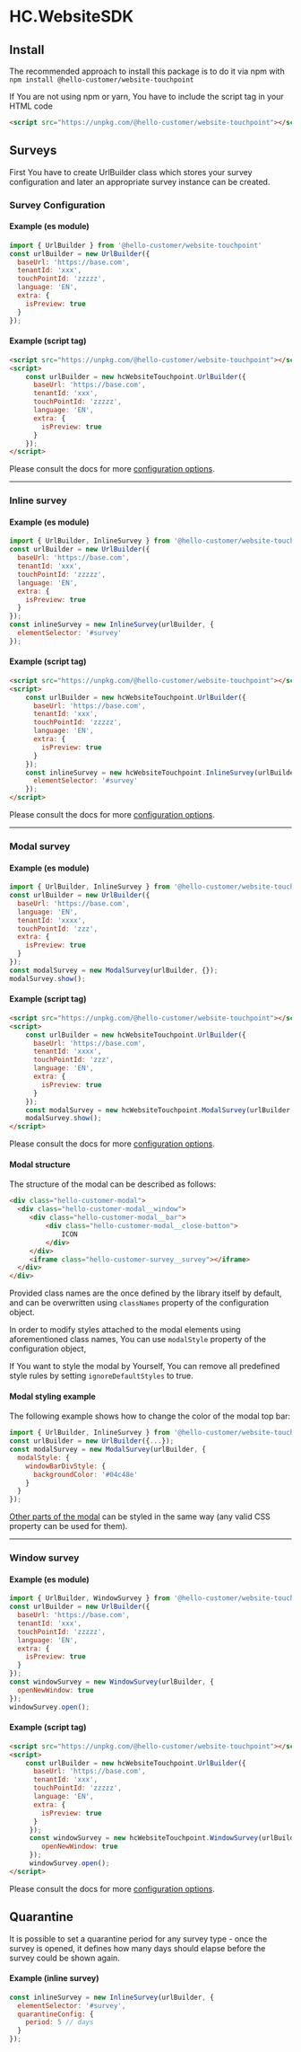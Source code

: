 # HC.WebsiteSDK
## Install
The recommended approach to install this package is to do it via npm with
```npm install @hello-customer/website-touchpoint```

If You are not using npm or yarn, You have to include the script tag in your HTML code
```html
<script src="https://unpkg.com/@hello-customer/website-touchpoint"></script>
```
## Surveys
First You have to create UrlBuilder class which stores your survey configuration and later an appropriate survey instance can be created.
### Survey Configuration
#### Example (es module)
```js
import { UrlBuilder } from '@hello-customer/website-touchpoint'
const urlBuilder = new UrlBuilder({
  baseUrl: 'https://base.com',
  tenantId: 'xxx',
  touchPointId: 'zzzzz',
  language: 'EN',
  extra: {
    isPreview: true
  }
});
  ```


#### Example (script tag)
```html
<script src="https://unpkg.com/@hello-customer/website-touchpoint"></script>
<script>
    const urlBuilder = new hcWebsiteTouchpoint.UrlBuilder({
      baseUrl: 'https://base.com',
      tenantId: 'xxx',
      touchPointId: 'zzzzz',
      language: 'EN',
      extra: {
        isPreview: true
      }
    });
</script>
  ```
Please consult the docs for more [configuration options](https://hellocustomer.github.io/HC.WebsiteSDK/interfaces/surveyconfig.html).

***

### Inline survey
  #### Example (es module)
  ```js
  import { UrlBuilder, InlineSurvey } from '@hello-customer/website-touchpoint'
  const urlBuilder = new UrlBuilder({
    baseUrl: 'https://base.com',
    tenantId: 'xxx',
    touchPointId: 'zzzzz',
    language: 'EN',
    extra: {
      isPreview: true
    }
  });
  const inlineSurvey = new InlineSurvey(urlBuilder, {
    elementSelector: '#survey'
  });
  ```
 
 
#### Example (script tag)
```html
<script src="https://unpkg.com/@hello-customer/website-touchpoint"></script>
<script>
    const urlBuilder = new hcWebsiteTouchpoint.UrlBuilder({
      baseUrl: 'https://base.com',
      tenantId: 'xxx',
      touchPointId: 'zzzzz',
      language: 'EN',
      extra: {
        isPreview: true
      }
    });
    const inlineSurvey = new hcWebsiteTouchpoint.InlineSurvey(urlBuilder, {
      elementSelector: '#survey'
    });
</script>
  ```
Please consult the docs for more [configuration options](https://hellocustomer.github.io/HC.WebsiteSDK/interfaces/inlinesurveyconfig.html).

***

### Modal survey
  #### Example (es module)
  ```js
  import { UrlBuilder, InlineSurvey } from '@hello-customer/website-touchpoint'
  const urlBuilder = new UrlBuilder({
    baseUrl: 'https://base.com',
    language: 'EN',
    tenantId: 'xxxx',
    touchPointId: 'zzz',
    extra: {
      isPreview: true
    }
  });
  const modalSurvey = new ModalSurvey(urlBuilder, {});
  modalSurvey.show();
  ```
  #### Example (script tag)
  ```html
  <script src="https://unpkg.com/@hello-customer/website-touchpoint"></script>
  <script>
      const urlBuilder = new hcWebsiteTouchpoint.UrlBuilder({
        baseUrl: 'https://base.com',
        tenantId: 'xxxx',
        touchPointId: 'zzz',
        language: 'EN',
        extra: {
          isPreview: true
        }
      });
      const modalSurvey = new hcWebsiteTouchpoint.ModalSurvey(urlBuilder, {});
      modalSurvey.show();
  </script>
  ```
Please consult the docs for more [configuration options](https://hellocustomer.github.io/HC.WebsiteSDK/interfaces/modalsurveyconfig.html).

#### Modal structure
 
  The structure of the modal can be described as follows:
  ```html
  <div class="hello-customer-modal">
    <div class="hello-customer-modal__window">
       <div class="hello-customer-modal__bar">
           <div class="hello-customer-modal__close-button">
               ICON
           </div>
       </div>
       <iframe class="hello-customer-survey__survey"></iframe>
    </div>
  </div>
  ```
  Provided class names are the once defined by the library itself by default,
  and can be overwritten using ```classNames``` property of the configuration object.
 
  In order to modify styles attached to the modal elements using aforementioned class names,
  You can use ```modalStyle``` property of the configuration object,
  
  If You want to style the modal by Yourself, You can remove all predefined style rules by setting ```ignoreDefaultStyles``` to true.
  
#### Modal styling example
 
  The following example shows how to change the color of the modal top bar:
  ```js
  import { UrlBuilder, InlineSurvey } from '@hello-customer/website-touchpoint'
  const urlBuilder = new UrlBuilder({...});
  const modalSurvey = new ModalSurvey(urlBuilder, {
    modalStyle: {
      windowBarDivStyle: {
        backgroundColor: '#04c48e'
      }
    }
  });
  ```
  [Other parts of the modal](https://hellocustomer.github.io/HC.WebsiteSDK/interfaces/modalsurveystyleconfig.html) can be styled in the same way (any valid CSS property can be used for them).
***

### Window survey
  #### Example (es module)
  ```js
  import { UrlBuilder, WindowSurvey } from '@hello-customer/website-touchpoint'
  const urlBuilder = new UrlBuilder({
    baseUrl: 'https://base.com',
    tenantId: 'xxx',
    touchPointId: 'zzzzz',
    language: 'EN',
    extra: {
      isPreview: true
    }
  });
  const windowSurvey = new WindowSurvey(urlBuilder, {
    openNewWindow: true
  });
  windowSurvey.open();
  ```
 
 
#### Example (script tag)
```html
<script src="https://unpkg.com/@hello-customer/website-touchpoint"></script>
<script>
    const urlBuilder = new hcWebsiteTouchpoint.UrlBuilder({
      baseUrl: 'https://base.com',
      tenantId: 'xxx',
      touchPointId: 'zzzzz',
      language: 'EN',
      extra: {
        isPreview: true
      }
     });
     const windowSurvey = new hcWebsiteTouchpoint.WindowSurvey(urlBuilder, {
        openNewWindow: true
     });
     windowSurvey.open();
</script>
  ```
Please consult the docs for more [configuration options](https://hellocustomer.github.io/HC.WebsiteSDK/interfaces/windowsurveyconfig.html).

## Quarantine
  It is possible to set a quarantine period for any survey type - once the survey is opened, it defines how many days should elapse before the survey could be shown again.
  #### Example (inline survey)
  ```js
  const inlineSurvey = new InlineSurvey(urlBuilder, {
    elementSelector: '#survey',
    quarantineConfig: {
      period: 5 // days
    }
  });
  ```
